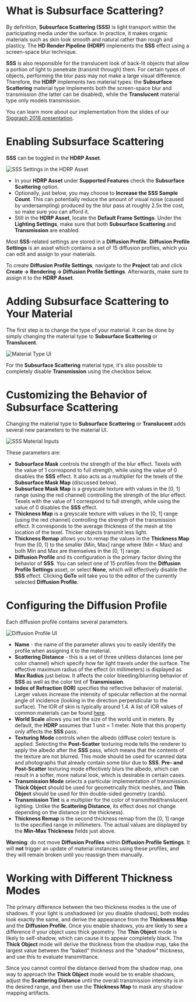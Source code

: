 # What is Subsurface Scattering?

By definition, **Subsurface Scattering (SSS)** is light transport within the participating media under the surface.
In practice, it makes organic materials such as skin look smooth and natural rather than rough and plasticy.
The **HD Render Pipeline (HDRP)** implements the **SSS** effect using a screen-space blur technique.

**SSS** is also responsible for the translucent look of back-lit objects that allow a portion of light to penetrate (transmit through) them. For certain types of objects, performing the blur pass may not make a large visual difference. Therefore, the **HDRP** implements two material types: the **Subsurface Scattering** material type implements both the screen-space blur and transmission (the latter can be disabled), while the **Translucent** material type only models transmission.

You can learn more about our implementation from the slides of our [Siggraph 2018 presentation](http://advances.realtimerendering.com/s2018/Efficient%20screen%20space%20subsurface%20scattering%20Siggraph%202018.pdf).

# Enabling Subsurface Scattering

**SSS** can be toggled in the **HDRP Asset**.

![SSS Settings in the HDRP Asset](https://github.com/Unity-Technologies/ScriptableRenderPipeline/blob/master/com.unity.render-pipelines.high-definition/Documentation~/Images/sss_hd_asset.png)

- In your **HDRP Asset** under **Supported Features** check the **Subsurface Scattering** option.
- Optionally, just below, you may choose to **Increase the SSS Sample Count**. This can potentially reduce the amount of visual noise (caused by undersampling) produced by the blur pass at roughly 2.5x the cost, so make sure you can afford it.
- Still in the **HDRP Asset**, locate the **Default Frame Settings**. Under the **Lighting Settings**, make sure that both **Subsurface Scattering** and **Transmission** are enabled.

Most **SSS**-related settings are stored in a **Diffusion Profile**. **Diffusion Profile Settings** is an asset which contains a set of 15 diffusion profiles, which you can edit and assign to your materials.

To create **Diffusion Profile Settings**, navigate to the **Project** tab and click **Create -> Rendering -> Diffusion Profile Settings**. Afterwards, make sure to assign it to the **HDRP Asset**.

# Adding Subsurface Scattering to Your Material

The first step is to change the type of your material. It can be done by simply changing the material type to **Subsurface Scattering** or **Translucent**.

![Material Type UI](https://github.com/Unity-Technologies/ScriptableRenderPipeline/blob/master/com.unity.render-pipelines.high-definition/Documentation~/Images/sss_material_type.png)

For the **Subsurface Scattering** material type, it's also possible to completely disable **Transmission** using the checkbox below.

# Customizing the Behavior of Subsurface Scattering

Changing the material type to **Subsurface Scattering** or **Translucent** adds several new parameters to the material UI.

![SSS Material Inputs](https://github.com/Unity-Technologies/ScriptableRenderPipeline/blob/master/com.unity.render-pipelines.high-definition/Documentation~/Images/sss_mat_inputs.png)

These parameters are:

- **Subsurface Mask** controls the strength of the blur effect. Texels with the value of 1 correspond to full strength, while using the value of 0 disables the **SSS** effect. It also acts as a multiplier for the texels of the **Subsurface Mask Map** (discussed below).
- **Subsurface Mask Map** is a greyscale texture with values in the [0, 1] range (using the red channel) controlling the strength of the blur effect. Texels with the value of 1 correspond to full strength, while using the value of 0 disables the **SSS** effect.
- **Thickness Map** is a greyscale texture with values in the [0, 1] range (using the red channel) controlling the strength of the transmission effect. It corresponds to the average thickness of the mesh at the location of the texel. Thicker objects transmit less light.
- **Thickness Remap** allows you to remap the values in the **Thickness Map** from the [0, 1] to the smaller [Min, Max] range where (Min < Max) and both Min and Max are themselves in the [0, 1] range.
- **Diffusion Profile** and its configuration is the primary factor diving the behavior of **SSS**. You can select one of 15 profiles from the **Diffusion Profile Settings** asset, or select **None**, which will effectively disable the **SSS** effect. Clicking **GoTo** will take you to the editor of the currently selected **Diffusion Profile**.

# Configuring the Diffusion Profile

Each diffusion profile contains several parameters.

![Diffusion Profile UI](https://github.com/Unity-Technologies/ScriptableRenderPipeline/blob/master/com.unity.render-pipelines.high-definition/Documentation~/Images/sss_diffusion_profile.png)

- **Name** - the name of the parameter allows you to easily identify the profile when assigning it to the material.
- **Scattering Distance** - this is a set of three unitless distances (one per color channel) which specify how far light travels under the surface. The effective maximum radius of the effect (in millimeters) is displayed as **Max Radius** just below. It affects the color bleeding/blurring behavior of **SSS** as well as the color tint of **Transmission**.
- **Index of Refraction (IOR)** specifies the reflective behavior of material. Larger values increase the intensity of specular reflection at the normal angle of incidence (looking in the direction perpendicular to the surface). The IOR of skin is typically around 1.4. A list of IOR values of common materials can be found [here](https://pixelandpoly.com/ior.html).
- **World Scale** allows you set the size of the world unit in meters. By default, the **HDRP** assumes that 1 unit = 1 meter. Note that this property only affects the **SSS** pass.
- **Texturing Mode** controls when the albedo (diffuse color) texture is applied. Selecting the **Post-Scatter** texturing mode tells the renderer to apply the albedo after the **SSS** pass, which means that the contents of the texture are not blurred. This mode should be used for scanned data and photographs that already contain some blur due to **SSS**. **Pre- and Post-Scatter** texturing mode effectively blurs the albedo, which can result in a softer, more natural look, which is desirable in certain cases.
- **Transmission Mode** selects a particular implementation of transmission. **Thick Object** should be used for geometrically thick meshes, and **Thin Object** should be used for thin double-sided geometry (cards).
- **Transmission Tint** is a multiplier for the color of transmitted/translucent lighting. Unlike the **Scattering Distance**, its effect does not change depending on the distance (or the thickness).
- **Thickness Remap** is the second thickness remap from the [0, 1] range to the specified range in millimeters. The actual values are displayed by the **Min-Max Thickness** fields just above.

**Warning**: do not move **Diffusion Profiles** within **Diffusion Profile Settings**. It will **not** trigger an update of material instances using these profiles, and they will remain broken until you reassign them manually.

# Working with Different Thickness Modes

The primary difference between the two thickness modes is the use of shadows.
If your light is unshadowed (or you disable shadows), both modes look exactly the same, and derive the appearance from the **Thickness Map** and the **Diffusion Profile**.
Once you enable shadows, you are likely to see a difference if your object uses thick geometry. The **Thin Object** mode is likely to self-shadow, which can cause it to appear completely black. The **Thick Object** mode will derive the thickness from the shadow map, take the largest value between the "baked" thickness and the "shadow" thickness, and use this to evaluate transmittance.

Since you cannot control the distance derived from the shadow map, one way to approach the **Thick Object** mode would be to enable shadows, adjust the **Scattering Distance** until the overall transmission intensity is in the desired range, and then use the **Thickness Map** to mask any shadow mapping artifacts.